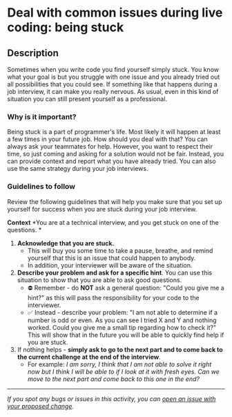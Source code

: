 # Deal with common issues during live coding: being stuck

## Description

Sometimes when you write code you find yourself simply stuck. You know what your goal is but you struggle with one issue and you already tried out all possibilities that you could see.
If something like that happens during a job interview, it can make you really nervous.
As usual, even in this kind of situation you can still present yourself as a professional.

### Why is it important?
Being stuck is a part of programmer's life. Most likely it will happen at least a few times in your future job.
How should you deal with that? You can always ask your teammates for help. However, you want to respect their time, so just coming and asking for a solution would not be fair.
Instead, you can provide context and report what you have already tried.
You can also use the same strategy during your job interviews.

### Guidelines to follow

Review the following guidelines that will help you make sure that you set up yourself for success when you are stuck during your job interview.

**Context**
*You are at a technical interview, and you get stuck on one of the questions. *

1. **Acknowledge that you are stuck.**
     - This will buy you some time to take a pause, breathe, and remind yourself that this is an issue that could happen to anybody.
     - In addition, your interviewer will be aware of the situation.
2. **Describe your problem and ask for a specific hint**. You can use this situation to show that you are able to ask good questions.
     - ⛔️ Remember - do **NOT** ask a general question: "Could you give me a hint?" as this will pass the responsibility for your code to the interviewer.
     - ✅ Instead - describe your problem: "I am not able to determine if a number is odd or even. As you can see I tried X and Y and nothing worked. Could you give me a small tip regarding how to check it?" This will show that in the future you will be able to quickly find help if you are stuck. 
4. If nothing helps - **simply ask to go to the next part and to come back to the current challenge at the end of the interview**.
    - For example: *I am sorry, I think that I am not able to solve it right now but I think I will be able to if I look at it with fresh eyes. Can we move to the next part and come back to this one in the end?*

---

*If you spot any bugs or issues in this activity, you can [open an issue with your proposed change](https://github.com/microverseinc/curriculum-transversal-skills/blob/main/git-github/articles/open_issue.md).*
